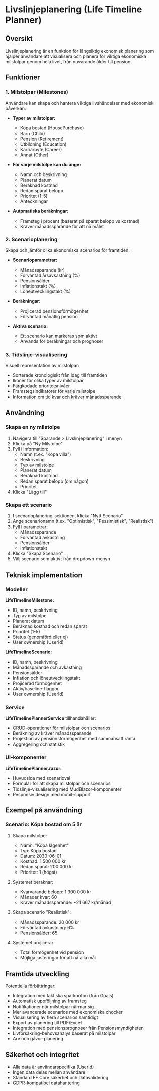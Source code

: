 # Livslinjeplanering (Life Timeline Planner)

## Översikt

Livslinjeplanering är en funktion för långsiktig ekonomisk planering som hjälper användare att visualisera och planera för viktiga ekonomiska milstolpar genom hela livet, från nuvarande ålder till pension.

## Funktioner

### 1. Milstolpar (Milestones)

Användare kan skapa och hantera viktiga livshändelser med ekonomisk påverkan:

- **Typer av milstolpar:**
  - Köpa bostad (HousePurchase)
  - Barn (Child)
  - Pension (Retirement)
  - Utbildning (Education)
  - Karriärbyte (Career)
  - Annat (Other)

- **För varje milstolpe kan du ange:**
  - Namn och beskrivning
  - Planerat datum
  - Beräknad kostnad
  - Redan sparat belopp
  - Prioritet (1-5)
  - Anteckningar

- **Automatiska beräkningar:**
  - Framsteg i procent (baserat på sparat belopp vs kostnad)
  - Kräver månadssparande för att nå målet

### 2. Scenarioplanering

Skapa och jämför olika ekonomiska scenarios för framtiden:

- **Scenarioparametrar:**
  - Månadssparande (kr)
  - Förväntad årsavkastning (%)
  - Pensionsålder
  - Inflationstakt (%)
  - Löneutvecklingstakt (%)

- **Beräkningar:**
  - Projicerad pensionsförmögenhet
  - Förväntad månatlig pension

- **Aktiva scenario:**
  - Ett scenario kan markeras som aktivt
  - Används för beräkningar och prognoser

### 3. Tidslinje-visualisering

Visuell representation av milstolpar:
- Sorterade kronologiskt från idag till framtiden
- Ikoner för olika typer av milstolpar
- Färgkodade prioritetsnivåer
- Framstegsindikatorer för varje milstolpe
- Information om tid kvar och kräver månadssparande

## Användning

### Skapa en ny milstolpe

1. Navigera till "Sparande > Livslinjeplanering" i menyn
2. Klicka på "Ny Milstolpe"
3. Fyll i information:
   - Namn (t.ex. "Köpa villa")
   - Beskrivning
   - Typ av milstolpe
   - Planerat datum
   - Beräknad kostnad
   - Redan sparat belopp (om någon)
   - Prioritet
4. Klicka "Lägg till"

### Skapa ett scenario

1. I scenarioplanering-sektionen, klicka "Nytt Scenario"
2. Ange scenarionamn (t.ex. "Optimistisk", "Pessimistisk", "Realistisk")
3. Fyll i parametrar:
   - Månadssparande
   - Förväntad avkastning
   - Pensionsålder
   - Inflationstakt
4. Klicka "Skapa Scenario"
5. Välj scenario som aktivt från dropdown-menyn

## Teknisk implementation

### Modeller

**LifeTimelineMilestone:**
- ID, namn, beskrivning
- Typ av milstolpe
- Planerat datum
- Beräknad kostnad och redan sparat
- Prioritet (1-5)
- Status (genomförd eller ej)
- User ownership (UserId)

**LifeTimelineScenario:**
- ID, namn, beskrivning
- Månadssparande och avkastning
- Pensionsålder
- Inflation och löneutvecklingstakt
- Projicerad förmögenhet
- Aktiv/baseline-flaggor
- User ownership (UserId)

### Service

**LifeTimelinePlannerService** tillhandahåller:
- CRUD-operationer för milstolpar och scenarios
- Beräkning av kräver månadssparande
- Projektion av pensionsförmögenhet med sammansatt ränta
- Aggregering och statistik

### UI-komponenter

**LifeTimelinePlanner.razor:**
- Huvudsida med scenarioval
- Formulär för att skapa milstolpar och scenarios
- Tidslinje-visualisering med MudBlazor-komponenter
- Responsiv design med mobil-support

## Exempel på användning

### Scenario: Köpa bostad om 5 år

1. Skapa milstolpe:
   - Namn: "Köpa lägenhet"
   - Typ: Köpa bostad
   - Datum: 2030-06-01
   - Kostnad: 1 500 000 kr
   - Redan sparat: 200 000 kr
   - Prioritet: 1 (högst)

2. Systemet beräknar:
   - Kvarvarande belopp: 1 300 000 kr
   - Månader kvar: 60
   - Kräver månadssparande: ~21 667 kr/månad

3. Skapa scenario "Realistisk":
   - Månadssparande: 20 000 kr
   - Förväntad avkastning: 6%
   - Pensionsålder: 65

4. Systemet projicerar:
   - Total förmögenhet vid pension
   - Möjliga justeringar för att nå alla mål

## Framtida utveckling

Potentiella förbättringar:
- Integration med faktiska sparkonton (från Goals)
- Automatisk uppföljning av framsteg
- Notifikationer när milstolpar närmar sig
- Mer avancerade scenarios med ekonomiska chocker
- Visualisering av flera scenarios samtidigt
- Export av planering till PDF/Excel
- Integration med pensionsprognoser från Pensionsmyndigheten
- Livförsäkring-behovsanalys baserat på milstolpar
- Arv och gåvor-planering

## Säkerhet och integritet

- Alla data är användarspecifika (UserId)
- Ingen data delas mellan användare
- Standard EF Core säkerhet och datavalidering
- GDPR-kompatibel datahantering
